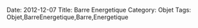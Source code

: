 Date: 2012-12-07
Title: Barre Energetique
Category: Objet
Tags: Objet,BarreEnergetique,Barre,Energetique
        
